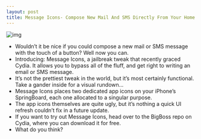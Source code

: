 ```yaml
---
layout: post
title: Message Icons- Compose New Mail And SMS Directly From Your Home Screen
---
```

![img](http://media.idownloadblog.com/wp-content/uploads/2011/10/Message-Icons.png)
* Wouldn’t it be nice if you could compose a new mail or SMS message with the touch of a button? Well now you can.
* Introducing: Message Icons, a jailbreak tweak that recently graced Cydia. It allows you to bypass all of the fluff, and get right to writing an email or SMS message.
* It’s not the prettiest tweak in the world, but it’s most certainly functional. Take a gander inside for a visual rundown…
* Message Icons places two dedicated app icons on your iPhone’s SpringBoard, each one allocated to a singular purpose.
* The app icons themselves are quite ugly, but it’s nothing a quick UI refresh couldn’t fix in a future update.
* If you want to try out Message Icons, head over to the BigBoss repo on Cydia, where you can download it for free.
* What do you think?

